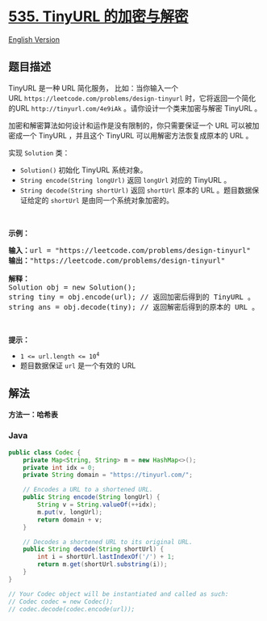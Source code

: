 # [535. TinyURL 的加密与解密](https://leetcode.cn/problems/encode-and-decode-tinyurl)

[English Version](/solution/0500-0599/0535.Encode%20and%20Decode%20TinyURL/README_EN.md)

## 题目描述

<!-- 这里写题目描述 -->

<p>TinyURL 是一种 URL 简化服务， 比如：当你输入一个 URL&nbsp;<code>https://leetcode.com/problems/design-tinyurl</code>&nbsp;时，它将返回一个简化的URL&nbsp;<code>http://tinyurl.com/4e9iAk</code> 。请你设计一个类来加密与解密 TinyURL 。</p>

<p>加密和解密算法如何设计和运作是没有限制的，你只需要保证一个 URL 可以被加密成一个 TinyURL ，并且这个 TinyURL 可以用解密方法恢复成原本的 URL 。</p>

<p>实现 <code>Solution</code> 类：</p>

<div class="original__bRMd">
<div>
<ul>
	<li><code>Solution()</code> 初始化 TinyURL 系统对象。</li>
	<li><code>String encode(String longUrl)</code> 返回 <code>longUrl</code> 对应的 TinyURL 。</li>
	<li><code>String decode(String shortUrl)</code> 返回 <code>shortUrl</code> 原本的 URL 。题目数据保证给定的 <code>shortUrl</code> 是由同一个系统对象加密的。</li>
</ul>

<p>&nbsp;</p>

<p><strong>示例：</strong></p>

<pre>
<strong>输入：</strong>url = "https://leetcode.com/problems/design-tinyurl"
<strong>输出：</strong>"https://leetcode.com/problems/design-tinyurl"

<strong>解释：</strong>
Solution obj = new Solution();
string tiny = obj.encode(url); // 返回加密后得到的 TinyURL 。
string ans = obj.decode(tiny); // 返回解密后得到的原本的 URL 。
</pre>

<p>&nbsp;</p>

<p><strong>提示：</strong></p>

<ul>
	<li><code>1 &lt;= url.length &lt;= 10<sup>4</sup></code></li>
	<li>题目数据保证 <code>url</code> 是一个有效的 URL</li>
</ul>
</div>
</div>

## 解法

**方法一：哈希表**

### **Java**

```java
public class Codec {
    private Map<String, String> m = new HashMap<>();
    private int idx = 0;
    private String domain = "https://tinyurl.com/";

    // Encodes a URL to a shortened URL.
    public String encode(String longUrl) {
        String v = String.valueOf(++idx);
        m.put(v, longUrl);
        return domain + v;
    }

    // Decodes a shortened URL to its original URL.
    public String decode(String shortUrl) {
        int i = shortUrl.lastIndexOf('/') + 1;
        return m.get(shortUrl.substring(i));
    }
}

// Your Codec object will be instantiated and called as such:
// Codec codec = new Codec();
// codec.decode(codec.encode(url));
```
